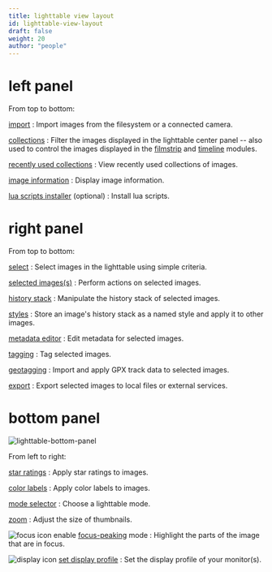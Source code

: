 ```yaml
---
title: lighttable view layout
id: lighttable-view-layout
draft: false
weight: 20
author: "people"
---
```


# left panel

From top to bottom:

[import](../module-reference/utility-modules/lighttable/import.md)
: Import images from the filesystem or a connected camera.

[collections](../module-reference/utility-modules/shared/collections.md)
: Filter the images displayed in the lighttable center panel -- also used to control the images displayed in the [filmstrip](../module-reference/utility-modules/shared/filmstrip.md) and [timeline](../../module-reference/utility-modules/lighttable/timeline.md) modules.

[recently used collections](../module-reference/utility-modules/shared/recent-collections.md)
: View recently used collections of images.

[image information](../module-reference/utility-modules/shared/image-information.md)
: Display image information.

[lua scripts installer](../module-reference/utility-modules/lighttable/lua-scripts-installer.md) (optional)
: Install lua scripts.

# right panel

From top to bottom:

[select](../module-reference/utility-modules/lighttable/select.md)
: Select images in the lighttable using simple criteria.

[selected images(s)](../module-reference/utility-modules/lighttable/selected-image.md)
: Perform actions on selected images.

[history stack](../module-reference/utility-modules/lighttable/history-stack.md)
: Manipulate the history stack of selected images.

[styles](../module-reference/utility-modules/lighttable/styles.md)
: Store an image's history stack as a named style and apply it to other images.

[metadata editor](../module-reference/utility-modules/shared/metadata-editor.md)
: Edit metadata for selected images.

[tagging](../module-reference/utility-modules/shared/tagging.md)
: Tag selected images.

[geotagging](../module-reference/utility-modules/shared/geotagging.md)
: Import and apply GPX track data to selected images.

[export](../module-reference/utility-modules/shared/export.md)
: Export selected images to local files or external services.

# bottom panel

![lighttable-bottom-panel](./lighttable-view-layout/lighttable-bottom-panel.png#w100)

From left to right:

[star ratings](./digital-asset-management/star-color.md)
: Apply star ratings to images.

[color labels](./digital-asset-management/star-color.md)
: Apply color labels to images.

[mode selector](./lighttable-modes/_index.md)
: Choose a lighttable mode.

[zoom](./lighttable-modes/filemanager.md)
: Adjust the size of thumbnails.

![focus icon](./lighttable-view-layout/lighttable-bottom-panel_focus.png#icon) enable [focus-peaking](../module-reference/utility-modules/shared/focus-peaking.md) mode
: Highlight the parts of the image that are in focus.

![display icon](./lighttable-view-layout/lighttable-bottom-panel_display.png#icon) [set display profile](../special-topics/color-management/display-profile.md)
: Set the display profile of your monitor(s).
